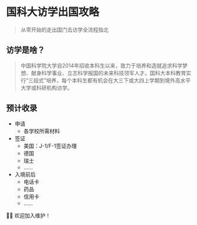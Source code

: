 # 国科大访学出国攻略

> 从零开始的走出国门去访学全流程指北

## 访学是啥？

> 中国科学院大学自2014年招收本科生以来，致力于培养和造就追求科学梦想、献身科学事业、立志科学报国的未来科技领军人才。国科大本科教育实行“三段式”培养，每个本科生都有机会在大三下或大四上学期到境外高水平大学或科研机构访学。

## 预计收录
- 申请
  - 各学校所需材料
- 签证
  - 美国：J-1/F-1签证办理
  - 德国
  - 瑞士
  - ……
- 入境前后
  - 电话卡
  - 药品
  - 信用卡
  - ……

👏🏻 欢迎加入维护！
